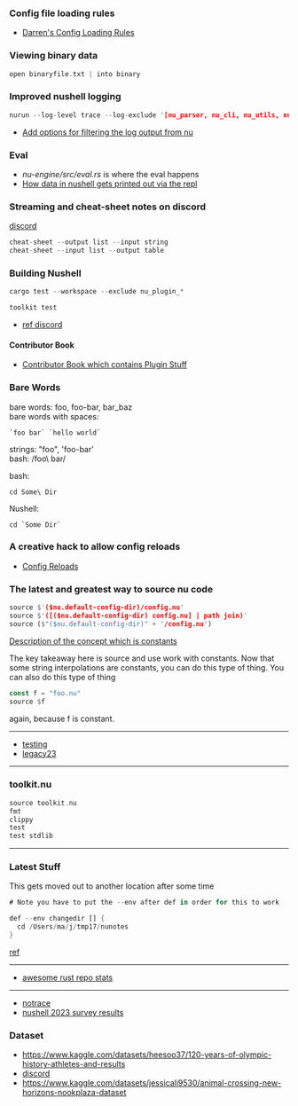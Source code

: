 

### Config file loading rules

- [Darren's Config Loading Rules](https://gist.github.com/fdncred/b87b784f04984dc31a150baed9ad2447/)

### Viewing binary data

```rust
open binaryfile.txt | into binary
```

### Improved nushell logging

```rust
nurun --log-level trace --log-exclude '[nu_parser, nu_cli, nu_utils, nu::config_files]'
```

- [Add options for filtering the log output from nu](https://github.com/nushell/nushell/pull/13044)

### Eval

- *nu-engine/src/eval.rs* is where the eval happens
- [How data in nushell gets printed out via the repl](./legacy23/print.md)

### Streaming and cheat-sheet notes on discord

[discord](https://discord.com/channels/601130461678272522/683070703716925568/1245123684205858856)

```rust
cheat-sheet --output list --input string
cheat-sheet --input list --output table
```

### Building Nushell

```rust
cargo test --workspace --exclude nu_plugin_*
```
```rust
toolkit test
```

- [ref discord](https://discord.com/channels/601130461678272522/683070703716925568/1232125170714677339)

#### Contributor Book

* [Contributor Book which contains Plugin Stuff](https://www.nushell.sh/contributor-book/plugin_protocol_reference.html)

### Bare Words

bare words: foo, foo-bar, bar_baz   
bare words with spaces:

```
`foo bar` `hello world`
```

strings: "foo", 'foo-bar'   
bash: /foo\ bar/

bash:   
```
cd Some\ Dir
```

Nushell:   
```
cd `Some Dir`
```

### A creative hack to allow config reloads

* [Config Reloads](https://github.com/nushell/nushell/issues/10736)

### The latest and greatest way to source nu code

```rust
source $'($nu.default-config-dir)/config.nu'
source $'([($nu.default-config-dir) config.nu] | path join)'
source ($"($nu.default-config-dir)" + '/config.nu')
```

[Description of the concept which is constants](https://discord.com/channels/601130461678272522/601130461678272524/1199014467980251237)

The key takeaway here is source and use work with constants. Now that some string interpolations are constants, you can do this type of thing. You can also do this type of thing

```rust
const f = "foo.nu"
source $f
```

again, because f is constant.

---

* [testing](./legacy23/testing.md)
* [legacy23](./legacy23/README.md)

---

### toolkit.nu

```rust
source toolkit.nu
fmt
clippy
test
test stdlib
```

---

### Latest Stuff

This gets moved out to another location after some time

```rust
# Note you have to put the --env after def in order for this to work

def --env changedir [] {
  cd /Users/ma/j/tmp17/nunotes
}
```

[ref](https://github.com/stormasm/nuscripts/blob/main/changedir.nu)

---

* [awesome rust repo stats](https://github.com/emanuelef/awesome-rust-repo-stats)

---

* [notrace](https://github.com/stormasm/rust-examples/tree/main/notrace)
* [nushell 2023 survey results](https://www.nushell.sh/blog/2023-11-16-nushell-2023-survey-results.html)

### Dataset

- https://www.kaggle.com/datasets/heesoo37/120-years-of-olympic-history-athletes-and-results
- [discord](https://discord.com/channels/601130461678272522/683070703716925568/1236806789412950099)
- https://www.kaggle.com/datasets/jessicali9530/animal-crossing-new-horizons-nookplaza-dataset
